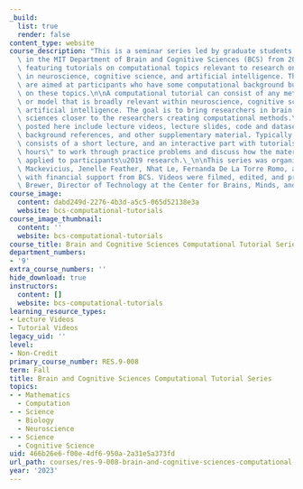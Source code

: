 ```yaml
---
_build:
  list: true
  render: false
content_type: website
course_description: "This is a seminar series led by graduate students and postdocs\
  \ in the MIT Department of Brain and Cognitive Sciences (BCS) from 2015 to the present,\
  \ featuring tutorials on computational topics relevant to research on intelligence\
  \ in neuroscience, cognitive science, and artificial intelligence. These tutorials\
  \ are aimed at participants who have some computational background but are not experts\
  \ on these topics.\n\nA computational tutorial can consist of any method, tool,\
  \ or model that is broadly relevant within neuroscience, cognitive science, and\
  \ artificial intelligence. The goal is to bring researchers in brain and cognitive\
  \ sciences closer to the researchers creating computational methods.\_\n\nResources\
  \ posted here include lecture videos, lecture slides, code and datasets for exercises,\
  \ background references, and other supplementary material. Typically, each tutorial\
  \ consists of a short lecture, and an interactive part with tutorials or \"office\
  \ hours\" to work through practice problems and discuss how the material may be\
  \ applied to participants\u2019 research.\_\n\nThis series was organized by Emily\
  \ Mackevicius, Jenelle Feather, Nhat Le, Fernanda De La Torre Romo, and Greta Tuckute,\
  \ with financial support from BCS. Videos were filmed, edited, and produced by Kris\
  \ Brewer, Director of Technology at the Center for Brains, Minds, and Machines (CBMM)."
course_image:
  content: dabd249d-2276-4b3d-a5c5-065d52138e3a
  website: bcs-computational-tutorials
course_image_thumbnail:
  content: ''
  website: bcs-computational-tutorials
course_title: Brain and Cognitive Sciences Computational Tutorial Series
department_numbers:
- '9'
extra_course_numbers: ''
hide_download: true
instructors:
  content: []
  website: bcs-computational-tutorials
learning_resource_types:
- Lecture Videos
- Tutorial Videos
legacy_uid: ''
level:
- Non-Credit
primary_course_number: RES.9-008
term: Fall
title: Brain and Cognitive Sciences Computational Tutorial Series
topics:
- - Mathematics
  - Computation
- - Science
  - Biology
  - Neuroscience
- - Science
  - Cognitive Science
uid: 466b26e6-f00e-4df6-950a-2a31e5a373fd
url_path: courses/res-9-008-brain-and-cognitive-sciences-computational-tutorials
year: '2023'
---
```

